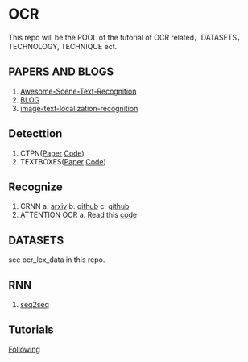# OCR
This repo will be the POOL of the tutorial of OCR related，DATASETS，TECHNOLOGY, TECHNIQUE ect.

## PAPERS AND BLOGS
1. [Awesome-Scene-Text-Recognition](https://github.com/chongyangtao/Awesome-Scene-Text-Recognition)   
2. [BLOG](https://handong1587.github.io/deep_learning/2015/10/09/ocr.html)  
3. [image-text-localization-recognition](https://github.com/whitelok/image-text-localization-recognition)     

## Detecttion
1. CTPN([Paper](https://arxiv.org/pdf/1609.03605.pdf) [Code](https://github.com/tianzhi0549/CTPN))  
2. TEXTBOXES([Paper](https://arxiv.org/pdf/1611.06779.pdf) [Code](https://github.com/MhLiao/TextBoxes))   

## Recognize
1. CRNN
a. [arxiv](http://arxiv.org/abs/1507.05717)
b. [github](https://github.com/bgshih/crnn)
c. [github](https://github.com/meijieru/crnn.pytorch)
2. ATTENTION OCR
a. Read this [code](https://github.com/da03/Attention-OCR)


## DATASETS
see ocr_lex_data in this repo.

## RNN
1. [seq2seq](https://arxiv.org/pdf/1409.3215.pdf)

## Tutorials
[Following](https://github.com/tmbdev/das2018-tutorial)
